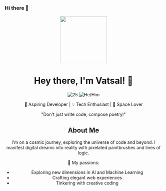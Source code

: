 ### Hi there 👋
<div align="center">
  <img src="https://media.giphy.com/media/XreQmk7ETCak0/giphy.gif" width="150">

  # Hey there, I'm Vatsal! 🌟
  
  ![25](https://img.shields.io/badge/Age-YourAge-blue) ![He/Him](https://img.shields.io/badge/Pronouns-He%2FShe%2FThey-yellow)
  
  🚀 Aspiring Developer | 💡 Tech Enthusiast | 🌌 Space Lover

  "Don't just write code, compose poetry!"

  ## About Me

  I'm on a cosmic journey, exploring the universe of code and beyond. I manifest digital dreams into reality with pixelated paintbrushes and lines of logic.

  🌈 My passions:
  - Exploring new dimensions in AI and Machine Learning
  - Crafting elegant web experiences
  - Tinkering with creative coding
